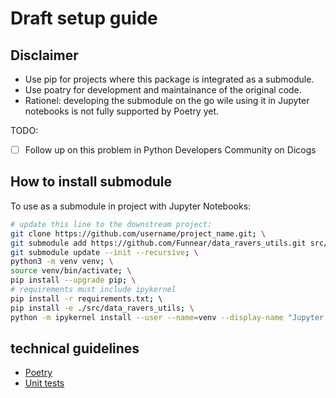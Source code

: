 # Draft setup guide

## Disclaimer

- Use pip for projects where this package is integrated as a submodule.
- Use poatry for development and maintainance of the original code.
- Rationel: developing the submodule on the go wile using it in Jupyter notebooks is not fully supported by Poetry yet. 

TODO:
- [ ] Follow up on this problem in Python Developers Community on Dicogs

## How to install submodule

To use as a submodule in project with Jupyter Notebooks:
```bash
# update this line to the downstream project:
git clone https://github.com/username/project_name.git; \
git submodule add https://github.com/Funnear/data_ravers_utils.git src/data_ravers_utils; \
git submodule update --init --recursive; \
python3 -m venv venv; \
source venv/bin/activate; \
pip install --upgrade pip; \
# requirements must include ipykernel
pip install -r requirements.txt; \ 
pip install -e ./src/data_ravers_utils; \
python -m ipykernel install --user --name=venv --display-name "Jupyter (venv)"
```

## technical guidelines
- [Poetry](./poetry.md)
- [Unit tests](./pytest.md)

